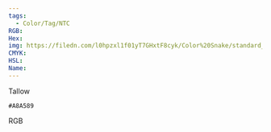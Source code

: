 ```yaml
---
tags:
  - Color/Tag/NTC
RGB:
Hex:
img: https://filedn.com/l0hpzxl1f01yT7GHxtF8cyk/Color%20Snake/standard_csv_to_svg/%23/A8A589.svg
CMYK:
HSL:
Name:
---
```

Tallow
```palette
#A8A589
```
RGB
